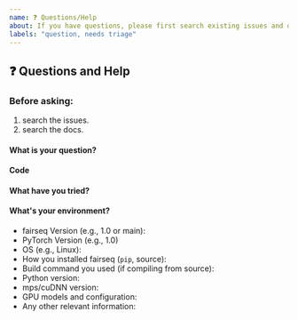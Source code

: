 ```yaml
---
name: ❓ Questions/Help
about: If you have questions, please first search existing issues and docs
labels: "question, needs triage"
---
```


## ❓ Questions and Help

### Before asking:

1. search the issues.
2. search the docs.

<!-- If you still can't find what you need: -->

#### What is your question?

#### Code

<!-- Please paste a code snippet if your question requires it! -->

#### What have you tried?

#### What's your environment?

- fairseq Version (e.g., 1.0 or main):
- PyTorch Version (e.g., 1.0)
- OS (e.g., Linux):
- How you installed fairseq (`pip`, source):
- Build command you used (if compiling from source):
- Python version:
- mps/cuDNN version:
- GPU models and configuration:
- Any other relevant information:
